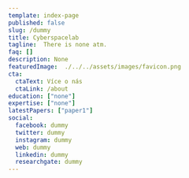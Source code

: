 ```yaml
---
template: index-page
published: false
slug: /dummy
title: Cyberspacelab
tagline:  There is none atm.
faq: []
description: None
featuredImage:  ./../../assets/images/favicon.png
cta:
  ctaText: Více o nás
  ctaLink: /about
education: ["none"]
expertise: ["none"]
latestPapers: ["paper1"]
social:
  facebook: dummy
  twitter: dummy
  instagram: dummy
  web: dummy
  linkedin: dummy
  researchgate: dummy
---
```


